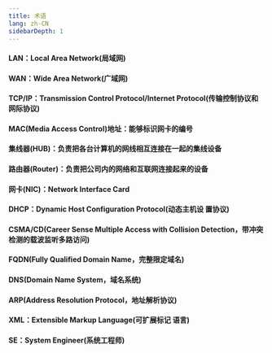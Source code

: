 ```yaml
---
title: 术语
lang: zh-CN
sidebarDepth: 1
---
```


#### LAN：Local Area Network(局域网)

#### WAN：Wide Area Network(广域网)

#### TCP/IP：Transmission Control Protocol/Internet Protocol(传输控制协议和网际协议)

#### MAC(Media Access Control)地址：能够标识网卡的编号

#### 集线器(HUB)：负责把各台计算机的网线相互连接在一起的集线设备

#### 路由器(Router)：负责把公司内的网络和互联网连接起来的设备

#### 网卡(NIC)：Network Interface Card

#### DHCP：Dynamic Host Configuration Protocol(动态主机设 置协议)

#### CSMA/CD(Career Sense Multiple Access with Collision Detection，带冲突检测的载波监听多路访问)

#### FQDN(Fully Qualified Domain Name，完整限定域名)

#### DNS(Domain Name System，域名系统)

#### ARP(Address Resolution Protocol，地址解析协议)

#### XML：Extensible Markup Language(可扩展标记 语言)

#### SE：System Engineer(系统工程师)